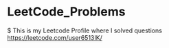 # LeetCode_Problems
$ This is my Leetcode Profile where I solved questions https://leetcode.com/user6513IK/ 
